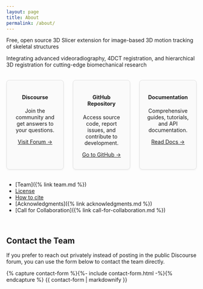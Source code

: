 ```yaml
---
layout: page
title: About
permalink: /about/
---
```



Free, open source 3D Slicer extension for image-based 3D motion tracking of skeletal structures

Integrating advanced videoradiography, 4DCT registration, and hierarchical 3D registration for cutting-edge biomechanical research

<style>
  .resource-grid {
    display: grid;
    grid-template-columns: 1fr 1fr 1fr;
    gap: 1.5rem;
    justify-content: space-around;
    margin-top: 2rem;
  }

  .resource-card {
    border: 1px solid #e0e0e0;
    border-radius: 8px;
    padding: 1rem;
    text-align: center;
    background-color: #fafafa;
    box-shadow: 0 2px 4px rgba(0,0,0,0.05);
  }

  .resource-card i {
    font-size: 2rem;
    margin-bottom: 0.5rem;
    color: #333;
  }
</style>

<div class="resource-grid">
  <div class="resource-card">
    <i class="fas fa-comments"></i>
    <h4>Discourse</h4>
    <p>Join the community and get answers to your questions.</p>
    <p>
      <a href="https://discourse.slicer.org/c/community/slicerautoscoperm/30" target="_blank">
        Visit Forum →
      </a>
    </p>
  </div>

  <div class="resource-card">
    <i class="fab fa-github"></i>
    <h4>GitHub Repository</h4>
    <p>Access source code, report issues, and contribute to development.</p>
    <p>
      <a href="https://github.com/BrownBiomechanics" target="_blank">
        Go to GitHub →
      </a>
    </p>
  </div>

  <div class="resource-card">
    <i class="fas fa-book-open"></i>
    <h4>Documentation</h4>
    <p>Comprehensive guides, tutorials, and API documentation.</p>
    <p>
      <a href="https://autoscoper.readthedocs.io/" target="_blank">
        Read Docs →
      </a>
    </p>
  </div>
</div>

<br/>

* [Team]({% link team.md %})
* [License](https://autoscoper.readthedocs.io/en/latest/about.html#license)
* [How to cite](https://autoscoper.readthedocs.io/en/latest/about.html#how-to-cite)
* [Acknowledgments]({% link acknowledgments.md %})
* [Call for Collaboration]({% link call-for-collaboration.md %})

<br/>

## Contact the Team

If you prefer to reach out privately instead of posting in the public
Discourse forum, you can use the form below to contact the team directly.

{% capture contact-form %}{%- include contact-form.html -%}{% endcapture %}
{{ contact-form | markdownify }}

